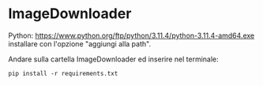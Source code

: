 # ImageDownloader

Python:
https://www.python.org/ftp/python/3.11.4/python-3.11.4-amd64.exe
installare con l'opzione "aggiungi alla path".

Andare sulla cartella ImageDownloader ed inserire nel terminale:
```
pip install -r requirements.txt
```
